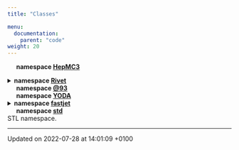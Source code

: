 ```yaml
---
title: "Classes"

menu:
  documentation:
    parent: "code"
weight: 20
---
```



&nbsp;&nbsp;&nbsp;&nbsp;&nbsp;<b>namespace <a href=http://example.org/namespaces/namespacehepmc3/>HepMC3<a></b><br>
<details><summary><b>namespace <a href=http://example.org/namespaces/namespacerivet/>Rivet<a></b></summary>
<details><summary><b>namespace <a href=http://example.org/namespaces/namespacerivet_1_1alice/>ALICE<a></b></summary>
&nbsp;&nbsp;&nbsp;&nbsp;&nbsp;<b>class <a href=http://example.org/classes/classrivet_1_1alice_1_1clmultiplicity/>CLMultiplicity<a></b><br>
&nbsp;&nbsp;&nbsp;&nbsp;&nbsp;<b>class <a href=http://example.org/classes/classrivet_1_1alice_1_1primaryparticles/>PrimaryParticles<a></b><br>Standard <a href="http://example.org/namespaces/namespacerivet_1_1alice/">ALICE</a> primary particle definition. <br>
&nbsp;&nbsp;&nbsp;&nbsp;&nbsp;<b>class <a href=http://example.org/classes/classrivet_1_1alice_1_1v0andtrigger/>V0AndTrigger<a></b><br>Trigger projection for the <a href="http://example.org/namespaces/namespacerivet_1_1alice/">ALICE</a> V0-AND (a.k.a. CINT7) requirement. <br>
&nbsp;&nbsp;&nbsp;&nbsp;&nbsp;<b>class <a href=http://example.org/classes/classrivet_1_1alice_1_1v0multiplicity/>V0Multiplicity<a></b><br>
&nbsp;&nbsp;&nbsp;&nbsp;&nbsp;<b>class <a href=http://example.org/classes/classrivet_1_1alice_1_1v0trigger/>V0Trigger<a></b><br></details>
<details><summary><b>namespace <a href=http://example.org/namespaces/namespacerivet_1_1atlas/>ATLAS<a></b><br>Common projections for ATLAS trigger conditions and centrality. </summary>
&nbsp;&nbsp;&nbsp;&nbsp;&nbsp;<b>class <a href=http://example.org/classes/classrivet_1_1atlas_1_1minbiastrigger/>MinBiasTrigger<a></b><br><a href="http://example.org/namespaces/namespacerivet_1_1atlas/">ATLAS</a> min bias trigger conditions. <br>
&nbsp;&nbsp;&nbsp;&nbsp;&nbsp;<b>class <a href=http://example.org/classes/classrivet_1_1atlas_1_1sumet__pbpb__centrality/>SumET_PBPB_Centrality<a></b><br>Centrality projection for PbPb collisions (two sided) <br>
&nbsp;&nbsp;&nbsp;&nbsp;&nbsp;<b>class <a href=http://example.org/classes/classrivet_1_1atlas_1_1sumet__pb__centrality/>SumET_PB_Centrality<a></b><br>Centrality projection for pPb collisions (one sided) <br></details>
&nbsp;&nbsp;&nbsp;&nbsp;&nbsp;<b>struct <a href=http://example.org/classes/structrivet_1_1absdeltaetawrt/>AbsDeltaEtaWRT<a></b><br>Calculator of \( |\Delta \eta| \) with respect to a given momentum. <br>
&nbsp;&nbsp;&nbsp;&nbsp;&nbsp;<b>struct <a href=http://example.org/classes/structrivet_1_1absdeltarapwrt/>AbsDeltaRapWRT<a></b><br>Calculator of \( |\Delta y| \) with respect to a given momentum. <br>
&nbsp;&nbsp;&nbsp;&nbsp;&nbsp;<b>struct <a href=http://example.org/classes/structrivet_1_1absetagtr/>AbsEtaGtr<a></b><br>Abs pseudorapidity greater-than functor. <br>
&nbsp;&nbsp;&nbsp;&nbsp;&nbsp;<b>struct <a href=http://example.org/classes/structrivet_1_1absetainrange/>AbsEtaInRange<a></b><br>Abs pseudorapidity in-range functor. <br>
&nbsp;&nbsp;&nbsp;&nbsp;&nbsp;<b>struct <a href=http://example.org/classes/structrivet_1_1absetaless/>AbsEtaLess<a></b><br>Abs pseudorapidity momentum less-than functor. <br>
&nbsp;&nbsp;&nbsp;&nbsp;&nbsp;<b>struct <a href=http://example.org/classes/structrivet_1_1absrapgtr/>AbsRapGtr<a></b><br>Abs rapidity greater-than functor. <br>
&nbsp;&nbsp;&nbsp;&nbsp;&nbsp;<b>struct <a href=http://example.org/classes/structrivet_1_1absrapinrange/>AbsRapInRange<a></b><br>Abs rapidity in-range functor. <br>
&nbsp;&nbsp;&nbsp;&nbsp;&nbsp;<b>struct <a href=http://example.org/classes/structrivet_1_1absrapless/>AbsRapLess<a></b><br>Abs rapidity momentum less-than functor. <br>
<details><summary><b>class <a href=http://example.org/classes/classrivet_1_1analysis/>Analysis<a></b><br>This is the base class of all analysis classes in <a href="http://example.org/namespaces/namespacerivet/">Rivet</a>. </summary>
&nbsp;&nbsp;&nbsp;&nbsp;&nbsp;<b>class <a href=http://example.org/classes/classrivet_1_1analysis_1_1counteradapter/>CounterAdapter<a></b><br>To be used in finalize context only. <br></details>
&nbsp;&nbsp;&nbsp;&nbsp;&nbsp;<b>class <a href=http://example.org/classes/classrivet_1_1analysishandler/>AnalysisHandler<a></b><br>The key class for coordination of <a href="http://example.org/classes/classrivet_1_1analysis/">Analysis</a> objects and the event loop. <br>
&nbsp;&nbsp;&nbsp;&nbsp;&nbsp;<b>class <a href=http://example.org/classes/classrivet_1_1analysisinfo/>AnalysisInfo<a></b><br>Holder of analysis metadata. <br>
&nbsp;&nbsp;&nbsp;&nbsp;&nbsp;<b>class <a href=http://example.org/classes/classrivet_1_1analysisloader/>AnalysisLoader<a></b><br>Internal class which loads and registers analyses from plugin libs. <br>
&nbsp;&nbsp;&nbsp;&nbsp;&nbsp;<b>class <a href=http://example.org/classes/classrivet_1_1axesdefinition/>AxesDefinition<a></b><br>Base class for projections which define a spatial basis. <br>
&nbsp;&nbsp;&nbsp;&nbsp;&nbsp;<b>class <a href=http://example.org/classes/classrivet_1_1brahmscentrality/>BRAHMSCentrality<a></b><br>BRAHMS Centrality projection. <br>
&nbsp;&nbsp;&nbsp;&nbsp;&nbsp;<b>class <a href=http://example.org/classes/classrivet_1_1beam/>Beam<a></b><br>Project out the incoming beams. <br>
&nbsp;&nbsp;&nbsp;&nbsp;&nbsp;<b>class <a href=http://example.org/classes/classrivet_1_1beamthrust/>BeamThrust<a></b><br>Calculator of the beam-thrust observable. <br>
&nbsp;&nbsp;&nbsp;&nbsp;&nbsp;<b>class <a href=http://example.org/classes/classrivet_1_1binnedhistogram/>BinnedHistogram<a></b><br>A set of booked Histo1DPtr, each in a bin of a second variable. <br>
&nbsp;&nbsp;&nbsp;&nbsp;&nbsp;<b>struct <a href=http://example.org/classes/structrivet_1_1booljetand/>BoolJetAND<a></b><br>Functor for and-combination of selector logic. <br>
&nbsp;&nbsp;&nbsp;&nbsp;&nbsp;<b>struct <a href=http://example.org/classes/structrivet_1_1booljetfunctor/>BoolJetFunctor<a></b><br>Base type for Jet -> bool functors. <br>
&nbsp;&nbsp;&nbsp;&nbsp;&nbsp;<b>struct <a href=http://example.org/classes/structrivet_1_1booljetnot/>BoolJetNOT<a></b><br>Functor for inverting selector logic. <br>
&nbsp;&nbsp;&nbsp;&nbsp;&nbsp;<b>struct <a href=http://example.org/classes/structrivet_1_1booljetor/>BoolJetOR<a></b><br>Functor for or-combination of selector logic. <br>
&nbsp;&nbsp;&nbsp;&nbsp;&nbsp;<b>struct <a href=http://example.org/classes/structrivet_1_1boolparticleand/>BoolParticleAND<a></b><br>Functor for and-combination of selector logic. <br>
&nbsp;&nbsp;&nbsp;&nbsp;&nbsp;<b>struct <a href=http://example.org/classes/structrivet_1_1boolparticlebasefunctor/>BoolParticleBaseFunctor<a></b><br>Base type for Particle -> bool functors. <br>
&nbsp;&nbsp;&nbsp;&nbsp;&nbsp;<b>struct <a href=http://example.org/classes/structrivet_1_1boolparticlefunctor/>BoolParticleFunctor<a></b><br>Base type for Particle -> bool functors. <br>
&nbsp;&nbsp;&nbsp;&nbsp;&nbsp;<b>struct <a href=http://example.org/classes/structrivet_1_1boolparticlenot/>BoolParticleNOT<a></b><br>Functor for inverting selector logic. <br>
&nbsp;&nbsp;&nbsp;&nbsp;&nbsp;<b>struct <a href=http://example.org/classes/structrivet_1_1boolparticleor/>BoolParticleOR<a></b><br>Functor for or-combination of selector logic. <br>
&nbsp;&nbsp;&nbsp;&nbsp;&nbsp;<b>class <a href=http://example.org/classes/classrivet_1_1centralethcm/>CentralEtHCM<a></b><br>Summed \( E_\perp \) of central particles in HCM system. <br>
<details><summary><b>class <a href=http://example.org/classes/classrivet_1_1centralitybinner/>CentralityBinner<a></b></summary>
&nbsp;&nbsp;&nbsp;&nbsp;&nbsp;<b>struct <a href=http://example.org/classes/structrivet_1_1centralitybinner_1_1bin/>Bin<a></b><br>
&nbsp;&nbsp;&nbsp;&nbsp;&nbsp;<b>struct <a href=http://example.org/classes/structrivet_1_1centralitybinner_1_1flexibin/>FlexiBin<a></b><br>A flexible bin struct to be used to store temporary AnalysisObjects. <br></details>
&nbsp;&nbsp;&nbsp;&nbsp;&nbsp;<b>class <a href=http://example.org/classes/classrivet_1_1centralityestimator/>CentralityEstimator<a></b><br>Base class for projections profile observable value vs the collision centrality. <br>
&nbsp;&nbsp;&nbsp;&nbsp;&nbsp;<b>class <a href=http://example.org/classes/classrivet_1_1centralityprojection/>CentralityProjection<a></b><br>Used together with the percentile-based analysis objects Percentile and PercentileXaxis. <br>
&nbsp;&nbsp;&nbsp;&nbsp;&nbsp;<b>class <a href=http://example.org/classes/classrivet_1_1chargedfinalstate/>ChargedFinalState<a></b><br>Project only charged final state particles. <br>
&nbsp;&nbsp;&nbsp;&nbsp;&nbsp;<b>class <a href=http://example.org/classes/classrivet_1_1chargedleptons/>ChargedLeptons<a></b><br>Get charged final-state leptons. <br>
&nbsp;&nbsp;&nbsp;&nbsp;&nbsp;<b>class <a href=http://example.org/classes/classrivet_1_1constlossyfinalstate/>ConstLossyFinalState<a></b><br>Randomly lose a constant fraction of particles. <br>
&nbsp;&nbsp;&nbsp;&nbsp;&nbsp;<b>class <a href=http://example.org/classes/classrivet_1_1constrandomfilter/>ConstRandomFilter<a></b><br>Functor used to implement constant random lossiness. <br>
&nbsp;&nbsp;&nbsp;&nbsp;&nbsp;<b>class <a href=http://example.org/classes/classrivet_1_1correlators/>Correlators<a></b><br>Projection for calculating correlators for flow measurements. <br>
<details><summary><b>class <a href=http://example.org/classes/classrivet_1_1cumulantanalysis/>CumulantAnalysis<a></b><br>Tools for flow analyses. </summary>
&nbsp;&nbsp;&nbsp;&nbsp;&nbsp;<b>class <a href=http://example.org/classes/classrivet_1_1cumulantanalysis_1_1corbin/>CorBin<a></b><br>The basic bin quantity in ECorrelators. <br>
&nbsp;&nbsp;&nbsp;&nbsp;&nbsp;<b>class <a href=http://example.org/classes/classrivet_1_1cumulantanalysis_1_1corbinbase/>CorBinBase<a></b><br>Base class for correlator bins. <br>
&nbsp;&nbsp;&nbsp;&nbsp;&nbsp;<b>class <a href=http://example.org/classes/classrivet_1_1cumulantanalysis_1_1corsinglebin/>CorSingleBin<a></b><br>The basic quantity filled in an ECorrelator. <br>
&nbsp;&nbsp;&nbsp;&nbsp;&nbsp;<b>class <a href=http://example.org/classes/classrivet_1_1cumulantanalysis_1_1ecorrelator/>ECorrelator<a></b><br>A helper class to calculate all event averages of correlators. <br></details>
&nbsp;&nbsp;&nbsp;&nbsp;&nbsp;<b>struct <a href=http://example.org/classes/structrivet_1_1cutflow/>Cutflow<a></b><br>A tracker of numbers & fractions of events passing sequential cuts. <br>
&nbsp;&nbsp;&nbsp;&nbsp;&nbsp;<b>struct <a href=http://example.org/classes/structrivet_1_1cutflows/>Cutflows<a></b><br>A container for several <a href="http://example.org/classes/structrivet_1_1cutflow/">Cutflow</a> objects, with some convenient batch access. <br>
&nbsp;&nbsp;&nbsp;&nbsp;&nbsp;<b>namespace <a href=http://example.org/namespaces/namespacerivet_1_1cuts/>Cuts<a></b><br>Namespace used for ambiguous identifiers. <br>
&nbsp;&nbsp;&nbsp;&nbsp;&nbsp;<b>class <a href=http://example.org/classes/classrivet_1_1disdiffhadron/>DISDiffHadron<a></b><br>Get the incoming and outgoing hadron in a diffractive ep event. <br>
&nbsp;&nbsp;&nbsp;&nbsp;&nbsp;<b>class <a href=http://example.org/classes/classrivet_1_1disfinalstate/>DISFinalState<a></b><br>Final state particles boosted to the hadronic center of mass system. <br>
&nbsp;&nbsp;&nbsp;&nbsp;&nbsp;<b>class <a href=http://example.org/classes/classrivet_1_1diskinematics/>DISKinematics<a></b><br>Get the DIS kinematic variables and relevant boosts for an event. <br>
&nbsp;&nbsp;&nbsp;&nbsp;&nbsp;<b>class <a href=http://example.org/classes/classrivet_1_1dislepton/>DISLepton<a></b><br>Get the incoming and outgoing leptons in a DIS event. <br>
&nbsp;&nbsp;&nbsp;&nbsp;&nbsp;<b>class <a href=http://example.org/classes/classrivet_1_1disrapiditygap/>DISRapidityGap<a></b><br>Get the incoming and outgoing hadron in a diffractive ep event. <br>
&nbsp;&nbsp;&nbsp;&nbsp;&nbsp;<b>struct <a href=http://example.org/classes/structrivet_1_1deltaetagtr/>DeltaEtaGtr<a></b><br>\( |\Delta \eta| \) (with respect to another momentum, _vec_) greater-than functor <br>
&nbsp;&nbsp;&nbsp;&nbsp;&nbsp;<b>struct <a href=http://example.org/classes/structrivet_1_1deltaetainrange/>DeltaEtaInRange<a></b><br>\( \Delta \eta \) (with respect to another 4-momentum, _vec_) in-range functor <br>
&nbsp;&nbsp;&nbsp;&nbsp;&nbsp;<b>struct <a href=http://example.org/classes/structrivet_1_1deltaetaless/>DeltaEtaLess<a></b><br>\( |\Delta \eta| \) (with respect to another momentum, _vec_) less-than functor <br>
&nbsp;&nbsp;&nbsp;&nbsp;&nbsp;<b>struct <a href=http://example.org/classes/structrivet_1_1deltaetawrt/>DeltaEtaWRT<a></b><br>Calculator of \( \Delta \eta \) with respect to a given momentum. <br>
&nbsp;&nbsp;&nbsp;&nbsp;&nbsp;<b>struct <a href=http://example.org/classes/structrivet_1_1deltaphigtr/>DeltaPhiGtr<a></b><br>\( |\Delta \phi| \) (with respect to another momentum, _vec_) greater-than functor <br>
&nbsp;&nbsp;&nbsp;&nbsp;&nbsp;<b>struct <a href=http://example.org/classes/structrivet_1_1deltaphiinrange/>DeltaPhiInRange<a></b><br>\( \Delta \phi \) (with respect to another 4-momentum, _vec_) in-range functor <br>
&nbsp;&nbsp;&nbsp;&nbsp;&nbsp;<b>struct <a href=http://example.org/classes/structrivet_1_1deltaphiless/>DeltaPhiLess<a></b><br>\( |\Delta \phi| \) (with respect to another momentum, _vec_) less-than functor <br>
&nbsp;&nbsp;&nbsp;&nbsp;&nbsp;<b>struct <a href=http://example.org/classes/structrivet_1_1deltaphiwrt/>DeltaPhiWRT<a></b><br>Calculator of \( \Delta \phi \) with respect to a given momentum. <br>
&nbsp;&nbsp;&nbsp;&nbsp;&nbsp;<b>struct <a href=http://example.org/classes/structrivet_1_1deltargtr/>DeltaRGtr<a></b><br>\( \Delta R \) (with respect to another 4-momentum, _vec_) greater-than functor <br>
&nbsp;&nbsp;&nbsp;&nbsp;&nbsp;<b>struct <a href=http://example.org/classes/structrivet_1_1deltarinrange/>DeltaRInRange<a></b><br>\( \Delta R \) (with respect to another 4-momentum, _vec_) in-range functor <br>
&nbsp;&nbsp;&nbsp;&nbsp;&nbsp;<b>struct <a href=http://example.org/classes/structrivet_1_1deltarless/>DeltaRLess<a></b><br>\( \Delta R \) (with respect to another 4-momentum, _vec_) less-than functor <br>
&nbsp;&nbsp;&nbsp;&nbsp;&nbsp;<b>struct <a href=http://example.org/classes/structrivet_1_1deltarwrt/>DeltaRWRT<a></b><br>Calculator of \( \Delta R \) with respect to a given momentum. <br>
&nbsp;&nbsp;&nbsp;&nbsp;&nbsp;<b>struct <a href=http://example.org/classes/structrivet_1_1deltarapgtr/>DeltaRapGtr<a></b><br>\( |\Delta y| \) (with respect to another momentum, _vec_) greater-than functor <br>
&nbsp;&nbsp;&nbsp;&nbsp;&nbsp;<b>struct <a href=http://example.org/classes/structrivet_1_1deltarapinrange/>DeltaRapInRange<a></b><br>\( \Delta y \) (with respect to another 4-momentum, _vec_) in-range functor <br>
&nbsp;&nbsp;&nbsp;&nbsp;&nbsp;<b>struct <a href=http://example.org/classes/structrivet_1_1deltarapless/>DeltaRapLess<a></b><br>\( |\Delta y| \) (with respect to another momentum, _vec_) less-than functor <br>
&nbsp;&nbsp;&nbsp;&nbsp;&nbsp;<b>struct <a href=http://example.org/classes/structrivet_1_1deltarapwrt/>DeltaRapWRT<a></b><br>Calculator of \( \Delta y \) with respect to a given momentum. <br>
&nbsp;&nbsp;&nbsp;&nbsp;&nbsp;<b>struct <a href=http://example.org/classes/structrivet_1_1doubleparticlebasefunctor/>DoubleParticleBaseFunctor<a></b><br>Base type for Particle -> double functors. <br>
&nbsp;&nbsp;&nbsp;&nbsp;&nbsp;<b>class <a href=http://example.org/classes/classrivet_1_1dressedlepton/>DressedLepton<a></b><br>A charged lepton meta-particle created by clustering photons close to the bare lepton. <br>
&nbsp;&nbsp;&nbsp;&nbsp;&nbsp;<b>class <a href=http://example.org/classes/classrivet_1_1dressedleptons/>DressedLeptons<a></b><br>Cluster photons from a given FS to all charged particles (typically leptons) <br>
&nbsp;&nbsp;&nbsp;&nbsp;&nbsp;<b>struct <a href=http://example.org/classes/structrivet_1_1error/>Error<a></b><br>Generic runtime <a href="http://example.org/namespaces/namespacerivet/">Rivet</a> error. <br>
&nbsp;&nbsp;&nbsp;&nbsp;&nbsp;<b>struct <a href=http://example.org/classes/structrivet_1_1etagtr/>EtaGtr<a></b><br>Pseudorapidity greater-than functor. <br>
&nbsp;&nbsp;&nbsp;&nbsp;&nbsp;<b>struct <a href=http://example.org/classes/structrivet_1_1etainrange/>EtaInRange<a></b><br>Pseudorapidity in-range functor. <br>
&nbsp;&nbsp;&nbsp;&nbsp;&nbsp;<b>struct <a href=http://example.org/classes/structrivet_1_1etaless/>EtaLess<a></b><br>Pseudorapidity less-than functor. <br>
&nbsp;&nbsp;&nbsp;&nbsp;&nbsp;<b>class <a href=http://example.org/classes/classrivet_1_1event/>Event<a></b><br>Representation of a HepMC event, and enabler of Projection caching. <br>
&nbsp;&nbsp;&nbsp;&nbsp;&nbsp;<b>class <a href=http://example.org/classes/classrivet_1_1eventmixingbase/>EventMixingBase<a></b><br>
&nbsp;&nbsp;&nbsp;&nbsp;&nbsp;<b>class <a href=http://example.org/classes/classrivet_1_1eventmixingcentrality/>EventMixingCentrality<a></b><br>
&nbsp;&nbsp;&nbsp;&nbsp;&nbsp;<b>class <a href=http://example.org/classes/classrivet_1_1eventmixingfinalstate/>EventMixingFinalState<a></b><br>
&nbsp;&nbsp;&nbsp;&nbsp;&nbsp;<b>class <a href=http://example.org/classes/classrivet_1_1fparameter/>FParameter<a></b><br>Calculator of the \( F \)-parameter observable. <br>
&nbsp;&nbsp;&nbsp;&nbsp;&nbsp;<b>class <a href=http://example.org/classes/classrivet_1_1fastjets/>FastJets<a></b><br>Project out jets found using the FastJet package jet algorithms. <br>
&nbsp;&nbsp;&nbsp;&nbsp;&nbsp;<b>class <a href=http://example.org/classes/classrivet_1_1finalpartons/>FinalPartons<a></b><br>
&nbsp;&nbsp;&nbsp;&nbsp;&nbsp;<b>class <a href=http://example.org/classes/classrivet_1_1finalstate/>FinalState<a></b><br>Project out all final-state particles in an event. Probably the most important projection in Rivet! <br>
&nbsp;&nbsp;&nbsp;&nbsp;&nbsp;<b>struct <a href=http://example.org/classes/structrivet_1_1firstparticlewith/>FirstParticleWith<a></b><br>Determine whether a particle is the first in a decay chain to meet the cut/function. <br>
&nbsp;&nbsp;&nbsp;&nbsp;&nbsp;<b>struct <a href=http://example.org/classes/structrivet_1_1firstparticlewithout/>FirstParticleWithout<a></b><br>Determine whether a particle is the first in a decay chain not to meet the cut/function. <br>
&nbsp;&nbsp;&nbsp;&nbsp;&nbsp;<b>class <a href=http://example.org/classes/classrivet_1_1fourmomentum/>FourMomentum<a></b><br>Specialized version of the FourVector with momentum/energy functionality. <br>
&nbsp;&nbsp;&nbsp;&nbsp;&nbsp;<b>class <a href=http://example.org/classes/classrivet_1_1fourvector/>FourVector<a></b><br>Specialisation of VectorN to a general (non-momentum) Lorentz 4-vector. <br>
&nbsp;&nbsp;&nbsp;&nbsp;&nbsp;<b>class <a href=http://example.org/classes/classrivet_1_1gammagammafinalstate/>GammaGammaFinalState<a></b><br>Final state particles boosted to the hadronic center of mass system. <br>
&nbsp;&nbsp;&nbsp;&nbsp;&nbsp;<b>class <a href=http://example.org/classes/classrivet_1_1gammagammakinematics/>GammaGammaKinematics<a></b><br>Get the gamma gamma kinematic variables and relevant boosts for an event. <br>
&nbsp;&nbsp;&nbsp;&nbsp;&nbsp;<b>class <a href=http://example.org/classes/classrivet_1_1gammagammaleptons/>GammaGammaLeptons<a></b><br>Get the incoming and outgoing leptons in a gamma gamma collision event in e+e-. <br>
&nbsp;&nbsp;&nbsp;&nbsp;&nbsp;<b>class <a href=http://example.org/classes/classrivet_1_1generatedcentrality/>GeneratedCentrality<a></b><br>
&nbsp;&nbsp;&nbsp;&nbsp;&nbsp;<b>class <a href=http://example.org/classes/classrivet_1_1generatedpercentileprojection/>GeneratedPercentileProjection<a></b><br>
&nbsp;&nbsp;&nbsp;&nbsp;&nbsp;<b>class <a href=http://example.org/classes/classrivet_1_1hadronicfinalstate/>HadronicFinalState<a></b><br>Project only hadronic final state particles. <br>
&nbsp;&nbsp;&nbsp;&nbsp;&nbsp;<b>struct <a href=http://example.org/classes/structrivet_1_1hasabspid/>HasAbsPID<a></b><br>|PID| matching functor <br>
&nbsp;&nbsp;&nbsp;&nbsp;&nbsp;<b>struct <a href=http://example.org/classes/structrivet_1_1hasbtag/>HasBTag<a></b><br>B-tagging functor, with a tag selection cut as the stored state. <br>
&nbsp;&nbsp;&nbsp;&nbsp;&nbsp;<b>struct <a href=http://example.org/classes/structrivet_1_1hasctag/>HasCTag<a></b><br>C-tagging functor, with a tag selection cut as the stored state. <br>
&nbsp;&nbsp;&nbsp;&nbsp;&nbsp;<b>struct <a href=http://example.org/classes/structrivet_1_1hasnotag/>HasNoTag<a></b><br>Anti-B/C-tagging functor, with a tag selection cut as the stored state. <br>
&nbsp;&nbsp;&nbsp;&nbsp;&nbsp;<b>struct <a href=http://example.org/classes/structrivet_1_1haspid/>HasPID<a></b><br>PID matching functor. <br>
&nbsp;&nbsp;&nbsp;&nbsp;&nbsp;<b>struct <a href=http://example.org/classes/structrivet_1_1hasparticleancestorwith/>HasParticleAncestorWith<a></b><br>Determine whether a particle has an ancestor which meets the cut/function. <br>
&nbsp;&nbsp;&nbsp;&nbsp;&nbsp;<b>struct <a href=http://example.org/classes/structrivet_1_1hasparticleancestorwithout/>HasParticleAncestorWithout<a></b><br>Determine whether a particle has an ancestor which doesn't meet the cut/function. <br>
&nbsp;&nbsp;&nbsp;&nbsp;&nbsp;<b>struct <a href=http://example.org/classes/structrivet_1_1hasparticlechildwith/>HasParticleChildWith<a></b><br>Determine whether a particle has a child which meets the cut/function. <br>
&nbsp;&nbsp;&nbsp;&nbsp;&nbsp;<b>struct <a href=http://example.org/classes/structrivet_1_1hasparticlechildwithout/>HasParticleChildWithout<a></b><br>Determine whether a particle has a child which doesn't meet the cut/function. <br>
&nbsp;&nbsp;&nbsp;&nbsp;&nbsp;<b>struct <a href=http://example.org/classes/structrivet_1_1hasparticledescendantwith/>HasParticleDescendantWith<a></b><br>Determine whether a particle has a descendant which meets the cut/function. <br>
&nbsp;&nbsp;&nbsp;&nbsp;&nbsp;<b>struct <a href=http://example.org/classes/structrivet_1_1hasparticledescendantwithout/>HasParticleDescendantWithout<a></b><br>Determine whether a particle has a descendant which doesn't meet the cut/function. <br>
&nbsp;&nbsp;&nbsp;&nbsp;&nbsp;<b>struct <a href=http://example.org/classes/structrivet_1_1hasparticleparentwith/>HasParticleParentWith<a></b><br>Determine whether a particle has an parent which meets the cut/function. <br>
&nbsp;&nbsp;&nbsp;&nbsp;&nbsp;<b>struct <a href=http://example.org/classes/structrivet_1_1hasparticleparentwithout/>HasParticleParentWithout<a></b><br>Determine whether a particle has an parent which doesn't meet the cut/function. <br>
&nbsp;&nbsp;&nbsp;&nbsp;&nbsp;<b>struct <a href=http://example.org/classes/structrivet_1_1hastautag/>HasTauTag<a></b><br>Tau-tagging functor, with a tag selection cut as the stored state. <br>
&nbsp;&nbsp;&nbsp;&nbsp;&nbsp;<b>class <a href=http://example.org/classes/classrivet_1_1heavyhadrons/>HeavyHadrons<a></b><br>Project out the last pre-decay b and c hadrons. <br>
&nbsp;&nbsp;&nbsp;&nbsp;&nbsp;<b>class <a href=http://example.org/classes/classrivet_1_1hemispheres/>Hemispheres<a></b><br>Calculate the hemisphere masses and broadenings. <br>
&nbsp;&nbsp;&nbsp;&nbsp;&nbsp;<b>class <a href=http://example.org/classes/classrivet_1_1hepmcheavyion/>HepMCHeavyIon<a></b><br>
&nbsp;&nbsp;&nbsp;&nbsp;&nbsp;<b>namespace <a href=http://example.org/namespaces/namespacerivet_1_1hepmcutils/>HepMCUtils<a></b><br>
&nbsp;&nbsp;&nbsp;&nbsp;&nbsp;<b>struct <a href=http://example.org/classes/structrivet_1_1ioerror/>IOError<a></b><br><a href="http://example.org/classes/structrivet_1_1error/">Error</a> for I/O failures. <br>
&nbsp;&nbsp;&nbsp;&nbsp;&nbsp;<b>class <a href=http://example.org/classes/classrivet_1_1identifiedfinalstate/>IdentifiedFinalState<a></b><br>Produce a final state which only contains specified particle IDs. <br>
&nbsp;&nbsp;&nbsp;&nbsp;&nbsp;<b>class <a href=http://example.org/classes/classrivet_1_1impactparameterprojection/>ImpactParameterProjection<a></b><br>
&nbsp;&nbsp;&nbsp;&nbsp;&nbsp;<b>struct <a href=http://example.org/classes/structrivet_1_1infoerror/>InfoError<a></b><br><a href="http://example.org/classes/structrivet_1_1error/">Error</a> specialisation for failures relating to analysis info. <br>
&nbsp;&nbsp;&nbsp;&nbsp;&nbsp;<b>class <a href=http://example.org/classes/classrivet_1_1initialquarks/>InitialQuarks<a></b><br>Project out quarks from the hard process in \( e^+ e^- \to Z^0 \) events. <br>
&nbsp;&nbsp;&nbsp;&nbsp;&nbsp;<b>class <a href=http://example.org/classes/classrivet_1_1invmassfinalstate/>InvMassFinalState<a></b><br>Identify particles which can be paired to fit within a given invariant mass window. <br>
&nbsp;&nbsp;&nbsp;&nbsp;&nbsp;<b>class <a href=http://example.org/classes/classrivet_1_1invisiblefinalstate/>InvisibleFinalState<a></b><br>Final state modifier excluding particles which are experimentally visible. <br>
&nbsp;&nbsp;&nbsp;&nbsp;&nbsp;<b>struct <a href=http://example.org/classes/structrivet_1_1jet__btag__effs/>JET_BTAG_EFFS<a></b><br>b-tagging efficiency functor, for more readable b-tag effs and mistag rates <br>
&nbsp;&nbsp;&nbsp;&nbsp;&nbsp;<b>struct <a href=http://example.org/classes/structrivet_1_1jet__eff__const/>JET_EFF_CONST<a></b><br>Take a <a href="http://example.org/classes/classrivet_1_1jet/">Jet</a> and return a constant efficiency. <br>
&nbsp;&nbsp;&nbsp;&nbsp;&nbsp;<b>class <a href=http://example.org/classes/classrivet_1_1jet/>Jet<a></b><br>Representation of a clustered jet of particles. <br>
&nbsp;&nbsp;&nbsp;&nbsp;&nbsp;<b>struct <a href=http://example.org/classes/structrivet_1_1jetefffilter/>JetEffFilter<a></b><br>A functor to return true if <a href="http://example.org/classes/classrivet_1_1jet/">Jet</a>_j_ survives a random efficiency selection. <br>
&nbsp;&nbsp;&nbsp;&nbsp;&nbsp;<b>struct <a href=http://example.org/classes/structrivet_1_1jeteffsmearfn/>JetEffSmearFn<a></b><br>Functor for simultaneous efficiency-filtering and smearing of Jets. <br>
&nbsp;&nbsp;&nbsp;&nbsp;&nbsp;<b>class <a href=http://example.org/classes/classrivet_1_1jetfinder/>JetFinder<a></b><br>Abstract base class for projections which can return a set of <code><a href="http://example.org/classes/classrivet_1_1jet/">Jet</a></code>s. <br>
&nbsp;&nbsp;&nbsp;&nbsp;&nbsp;<b>class <a href=http://example.org/classes/classrivet_1_1jetshape/>JetShape<a></b><br>Calculate transverse jet profiles. <br>
&nbsp;&nbsp;&nbsp;&nbsp;&nbsp;<b>class <a href=http://example.org/classes/classrivet_1_1jets/>Jets<a></b><br>Specialised vector of <a href="http://example.org/classes/classrivet_1_1jet/">Jet</a> objects. <br>
&nbsp;&nbsp;&nbsp;&nbsp;&nbsp;<b>namespace <a href=http://example.org/namespaces/namespacerivet_1_1kin/>Kin<a></b><br>
&nbsp;&nbsp;&nbsp;&nbsp;&nbsp;<b>struct <a href=http://example.org/classes/structrivet_1_1lastparticlewith/>LastParticleWith<a></b><br>Determine whether a particle is the last in a decay chain to meet the cut/function. <br>
&nbsp;&nbsp;&nbsp;&nbsp;&nbsp;<b>struct <a href=http://example.org/classes/structrivet_1_1lastparticlewithout/>LastParticleWithout<a></b><br>Determine whether a particle is the last in a decay chain not to meet the cut/function. <br>
&nbsp;&nbsp;&nbsp;&nbsp;&nbsp;<b>class <a href=http://example.org/classes/classrivet_1_1leadingparticlesfinalstate/>LeadingParticlesFinalState<a></b><br>Get the highest-pT occurrences of FS particles with the specified PDG IDs. <br>
&nbsp;&nbsp;&nbsp;&nbsp;&nbsp;<b>class <a href=http://example.org/classes/classrivet_1_1log/>Log<a></b><br>Logging system for controlled & formatted writing to stdout. <br>
&nbsp;&nbsp;&nbsp;&nbsp;&nbsp;<b>struct <a href=http://example.org/classes/structrivet_1_1logicerror/>LogicError<a></b><br><a href="http://example.org/classes/structrivet_1_1error/">Error</a> specialisation for places where alg logic has failed. <br>
&nbsp;&nbsp;&nbsp;&nbsp;&nbsp;<b>struct <a href=http://example.org/classes/structrivet_1_1lookuperror/>LookupError<a></b><br><a href="http://example.org/classes/structrivet_1_1error/">Error</a> relating to looking up analysis objects in the register. <br>
&nbsp;&nbsp;&nbsp;&nbsp;&nbsp;<b>class <a href=http://example.org/classes/classrivet_1_1lorentztransform/>LorentzTransform<a></b><br>Object implementing Lorentz transform calculations and boosts. <br>
&nbsp;&nbsp;&nbsp;&nbsp;&nbsp;<b>class <a href=http://example.org/classes/classrivet_1_1lossyfinalstate/>LossyFinalState<a></b><br>Templated FS projection which can lose some of the supplied particles. <br>
&nbsp;&nbsp;&nbsp;&nbsp;&nbsp;<b>class <a href=http://example.org/classes/classrivet_1_1mc__jetanalysis/>MC_JetAnalysis<a></b><br>Base class providing common functionality for MC jet validation analyses. <br>
&nbsp;&nbsp;&nbsp;&nbsp;&nbsp;<b>class <a href=http://example.org/classes/classrivet_1_1mc__jetsplittings/>MC_JetSplittings<a></b><br>Base class providing common functionality for MC jet validation analyses. <br>
&nbsp;&nbsp;&nbsp;&nbsp;&nbsp;<b>class <a href=http://example.org/classes/classrivet_1_1mc__particleanalysis/>MC_ParticleAnalysis<a></b><br>Base class providing common functionality for MC particle species validation analyses. <br>
&nbsp;&nbsp;&nbsp;&nbsp;&nbsp;<b>class <a href=http://example.org/classes/classrivet_1_1mc__sumetfwdpbcentrality/>MC_SumETFwdPbCentrality<a></b><br>
&nbsp;&nbsp;&nbsp;&nbsp;&nbsp;<b>class <a href=http://example.org/classes/classrivet_1_1mc__ppbminbiastrigger/>MC_pPbMinBiasTrigger<a></b><br>
&nbsp;&nbsp;&nbsp;&nbsp;&nbsp;<b>class <a href=http://example.org/classes/classrivet_1_1metfinder/>METFinder<a></b><br>Interface for projections that find missing transverse energy/momentum. <br>
&nbsp;&nbsp;&nbsp;&nbsp;&nbsp;<b>class <a href=http://example.org/classes/classrivet_1_1matrix/>Matrix<a></b><br>General \( N \)-dimensional mathematical matrix object. <br>
&nbsp;&nbsp;&nbsp;&nbsp;&nbsp;<b>class <a href=http://example.org/classes/classrivet_1_1matrix3/>Matrix3<a></b><br>Specialisation of MatrixN to aid 3 dimensional rotations. <br>
&nbsp;&nbsp;&nbsp;&nbsp;&nbsp;<b>class <a href=http://example.org/classes/classrivet_1_1mendelmin/>MendelMin<a></b><br>A genetic algorithm functional minimizer. <br>
&nbsp;&nbsp;&nbsp;&nbsp;&nbsp;<b>class <a href=http://example.org/classes/classrivet_1_1mergedfinalstate/>MergedFinalState<a></b><br>Get final state particles merged from two <a href="http://example.org/classes/classrivet_1_1finalstate/">FinalState</a> projections. <br>
&nbsp;&nbsp;&nbsp;&nbsp;&nbsp;<b>class <a href=http://example.org/classes/classrivet_1_1missingmomentum/>MissingMomentum<a></b><br>Calculate missing \( E \), \( E_\perp \) etc. as complements to the total visible momentum. <br>
&nbsp;&nbsp;&nbsp;&nbsp;&nbsp;<b>class <a href=http://example.org/classes/classrivet_1_1neutralfinalstate/>NeutralFinalState<a></b><br>Project only neutral final state particles. <br>
&nbsp;&nbsp;&nbsp;&nbsp;&nbsp;<b>class <a href=http://example.org/classes/classrivet_1_1nonhadronicfinalstate/>NonHadronicFinalState<a></b><br>Project only hadronic final state particles. <br>
&nbsp;&nbsp;&nbsp;&nbsp;&nbsp;<b>class <a href=http://example.org/classes/classrivet_1_1nonpromptfinalstate/>NonPromptFinalState<a></b><br>Find final state particles NOT directly connected to the hard process. <br>
&nbsp;&nbsp;&nbsp;&nbsp;&nbsp;<b>struct <a href=http://example.org/classes/structrivet_1_1p3__eff__const/>P3_EFF_CONST<a></b><br>Take a Vector3 and return a constant number. <br>
&nbsp;&nbsp;&nbsp;&nbsp;&nbsp;<b>struct <a href=http://example.org/classes/structrivet_1_1p4__eff__const/>P4_EFF_CONST<a></b><br>Take a <a href="http://example.org/classes/classrivet_1_1fourmomentum/">FourMomentum</a> and return a constant number. <br>
&nbsp;&nbsp;&nbsp;&nbsp;&nbsp;<b>struct <a href=http://example.org/classes/structrivet_1_1particle__eff__const/>PARTICLE_EFF_CONST<a></b><br>Take a <a href="http://example.org/classes/classrivet_1_1particle/">Particle</a> and return a constant number. <br>
&nbsp;&nbsp;&nbsp;&nbsp;&nbsp;<b>namespace <a href=http://example.org/namespaces/namespacerivet_1_1pid/>PID<a></b><br>
&nbsp;&nbsp;&nbsp;&nbsp;&nbsp;<b>class <a href=http://example.org/classes/classrivet_1_1parisitensor/>ParisiTensor<a></b><br>Calculate the Parisi event shape tensor (or linear momentum tensor). <br>
&nbsp;&nbsp;&nbsp;&nbsp;&nbsp;<b>class <a href=http://example.org/classes/classrivet_1_1particle/>Particle<a></b><br>Particle representation, either from a HepMC::GenEvent or reconstructed. <br>
&nbsp;&nbsp;&nbsp;&nbsp;&nbsp;<b>class <a href=http://example.org/classes/classrivet_1_1particlebase/>ParticleBase<a></b><br>Base class for particle-like things like <a href="http://example.org/classes/classrivet_1_1particle/">Particle</a> and <a href="http://example.org/classes/classrivet_1_1jet/">Jet</a>. <br>
&nbsp;&nbsp;&nbsp;&nbsp;&nbsp;<b>struct <a href=http://example.org/classes/structrivet_1_1particleefffilter/>ParticleEffFilter<a></b><br>A functor to return true if <a href="http://example.org/classes/classrivet_1_1particle/">Particle</a>_p_ survives a random efficiency selection. <br>
&nbsp;&nbsp;&nbsp;&nbsp;&nbsp;<b>struct <a href=http://example.org/classes/structrivet_1_1particleeffsmearfn/>ParticleEffSmearFn<a></b><br>Functor for simultaneous efficiency-filtering and smearing of Particles. <br>
&nbsp;&nbsp;&nbsp;&nbsp;&nbsp;<b>class <a href=http://example.org/classes/classrivet_1_1particlefinder/>ParticleFinder<a></b><br>Base class for projections which return subsets of an event's particles. <br>
&nbsp;&nbsp;&nbsp;&nbsp;&nbsp;<b>class <a href=http://example.org/classes/classrivet_1_1particles/>Particles<a></b><br>Specialised vector of <a href="http://example.org/classes/classrivet_1_1particle/">Particle</a> objects. <br>
&nbsp;&nbsp;&nbsp;&nbsp;&nbsp;<b>class <a href=http://example.org/classes/classrivet_1_1partonictops/>PartonicTops<a></b><br>Convenience finder of partonic top quarks. <br>
&nbsp;&nbsp;&nbsp;&nbsp;&nbsp;<b>class <a href=http://example.org/classes/classrivet_1_1percentile/>Percentile<a></b><br>The Percentile class for centrality binning. <br>
&nbsp;&nbsp;&nbsp;&nbsp;&nbsp;<b>class <a href=http://example.org/classes/classrivet_1_1percentilebase/>PercentileBase<a></b><br>PercentileBase is the base class of all <a href="http://example.org/classes/classrivet_1_1percentile/">Percentile</a> classes. <br>
&nbsp;&nbsp;&nbsp;&nbsp;&nbsp;<b>class <a href=http://example.org/classes/classrivet_1_1percentileprojection/>PercentileProjection<a></b><br>class for projections that reports the percentile for a given SingleValueProjection when initialized with a Histo1D of the distribution in the SingleValueProjection. <br>
&nbsp;&nbsp;&nbsp;&nbsp;&nbsp;<b>class <a href=http://example.org/classes/classrivet_1_1percentiletbase/>PercentileTBase<a></b><br>PercentileTBase is the base class of all <a href="http://example.org/classes/classrivet_1_1percentile/">Percentile</a> classes. <br>
&nbsp;&nbsp;&nbsp;&nbsp;&nbsp;<b>class <a href=http://example.org/classes/classrivet_1_1percentilexaxis/>PercentileXaxis<a></b><br>The PercentileXaxis class for centrality binning. <br>
&nbsp;&nbsp;&nbsp;&nbsp;&nbsp;<b>struct <a href=http://example.org/classes/structrivet_1_1piderror/>PidError<a></b><br><a href="http://example.org/classes/structrivet_1_1error/">Error</a> specialisation for failures relating to particle ID codes. <br>
&nbsp;&nbsp;&nbsp;&nbsp;&nbsp;<b>class <a href=http://example.org/classes/classrivet_1_1primaryhadrons/>PrimaryHadrons<a></b><br>Project out the first hadrons from hadronisation. <br>
&nbsp;&nbsp;&nbsp;&nbsp;&nbsp;<b>class <a href=http://example.org/classes/classrivet_1_1primaryparticles/>PrimaryParticles<a></b><br>Project out primary particles according to definition. <br>
&nbsp;&nbsp;&nbsp;&nbsp;&nbsp;<b>class <a href=http://example.org/classes/classrivet_1_1projection/>Projection<a></b><br>Base class for all <a href="http://example.org/namespaces/namespacerivet/">Rivet</a> projections. <br>
&nbsp;&nbsp;&nbsp;&nbsp;&nbsp;<b>class <a href=http://example.org/classes/classrivet_1_1projectionapplier/>ProjectionApplier<a></b><br>Common base class for <a href="http://example.org/classes/classrivet_1_1projection/">Projection</a> and <a href="http://example.org/classes/classrivet_1_1analysis/">Analysis</a>, used for internal polymorphism. <br>
&nbsp;&nbsp;&nbsp;&nbsp;&nbsp;<b>class <a href=http://example.org/classes/classrivet_1_1projectionhandler/>ProjectionHandler<a></b><br>The projection handler is a central repository for projections to be used in a <a href="http://example.org/namespaces/namespacerivet/">Rivet</a> analysis run. <br>
&nbsp;&nbsp;&nbsp;&nbsp;&nbsp;<b>class <a href=http://example.org/classes/classrivet_1_1promptfinalstate/>PromptFinalState<a></b><br>Find final state particles directly connected to the hard process. <br>
&nbsp;&nbsp;&nbsp;&nbsp;&nbsp;<b>struct <a href=http://example.org/classes/structrivet_1_1ptgtr/>PtGtr<a></b><br>Transverse momentum greater-than functor. <br>
&nbsp;&nbsp;&nbsp;&nbsp;&nbsp;<b>struct <a href=http://example.org/classes/structrivet_1_1ptinrange/>PtInRange<a></b><br>Transverse momentum in-range functor. <br>
&nbsp;&nbsp;&nbsp;&nbsp;&nbsp;<b>struct <a href=http://example.org/classes/structrivet_1_1ptless/>PtLess<a></b><br>Transverse momentum less-than functor. <br>
&nbsp;&nbsp;&nbsp;&nbsp;&nbsp;<b>struct <a href=http://example.org/classes/structrivet_1_1rangeerror/>RangeError<a></b><br><a href="http://example.org/classes/structrivet_1_1error/">Error</a> for e.g. use of invalid bin ranges. <br>
&nbsp;&nbsp;&nbsp;&nbsp;&nbsp;<b>struct <a href=http://example.org/classes/structrivet_1_1rapgtr/>RapGtr<a></b><br>Rapidity greater-than functor. <br>
&nbsp;&nbsp;&nbsp;&nbsp;&nbsp;<b>struct <a href=http://example.org/classes/structrivet_1_1rapinrange/>RapInRange<a></b><br>Rapidity in-range functor. <br>
&nbsp;&nbsp;&nbsp;&nbsp;&nbsp;<b>struct <a href=http://example.org/classes/structrivet_1_1rapless/>RapLess<a></b><br>Rapidity momentum less-than functor. <br>
&nbsp;&nbsp;&nbsp;&nbsp;&nbsp;<b>struct <a href=http://example.org/classes/structrivet_1_1readerror/>ReadError<a></b><br><a href="http://example.org/classes/structrivet_1_1error/">Error</a> for read failures. <br>
&nbsp;&nbsp;&nbsp;&nbsp;&nbsp;<b>class <a href=http://example.org/classes/classrivet_1_1run/>Run<a></b><br>Interface to handle a run of events read from a HepMC stream or file. <br>
&nbsp;&nbsp;&nbsp;&nbsp;&nbsp;<b>class <a href=http://example.org/classes/classrivet_1_1star__bes__centrality/>STAR_BES_Centrality<a></b><br>Common projections for RHIC experiments' trigger conditions and centrality. <br>
&nbsp;&nbsp;&nbsp;&nbsp;&nbsp;<b>class <a href=http://example.org/classes/classrivet_1_1singlevalueprojection/>SingleValueProjection<a></b><br>Base class for projections returning a single floating point value. <br>
&nbsp;&nbsp;&nbsp;&nbsp;&nbsp;<b>class <a href=http://example.org/classes/classrivet_1_1smearedjets/>SmearedJets<a></b><br>Wrapper projection for smearing <code><a href="http://example.org/classes/classrivet_1_1jet/">Jet</a></code>s with detector resolutions and efficiencies. <br>
&nbsp;&nbsp;&nbsp;&nbsp;&nbsp;<b>class <a href=http://example.org/classes/classrivet_1_1smearedmet/>SmearedMET<a></b><br>Wrapper projection for smearing missing (transverse) energy/momentum with detector resolutions. <br>
&nbsp;&nbsp;&nbsp;&nbsp;&nbsp;<b>class <a href=http://example.org/classes/classrivet_1_1smearedparticles/>SmearedParticles<a></b><br>Wrapper projection for smearing <code><a href="http://example.org/classes/classrivet_1_1jet/">Jet</a></code>s with detector resolutions and efficiencies. <br>
&nbsp;&nbsp;&nbsp;&nbsp;&nbsp;<b>class <a href=http://example.org/classes/classrivet_1_1sphericity/>Sphericity<a></b><br>Calculate the sphericity event shape. <br>
&nbsp;&nbsp;&nbsp;&nbsp;&nbsp;<b>class <a href=http://example.org/classes/classrivet_1_1spherocity/>Spherocity<a></b><br>Get the transverse spherocity scalars for hadron-colliders. <br>
&nbsp;&nbsp;&nbsp;&nbsp;&nbsp;<b>class <a href=http://example.org/classes/classrivet_1_1taufinder/>TauFinder<a></b><br>Convenience finder of unstable taus. <br>
&nbsp;&nbsp;&nbsp;&nbsp;&nbsp;<b>class <a href=http://example.org/classes/classrivet_1_1threemomentum/>ThreeMomentum<a></b><br>Specialized version of the ThreeVector with momentum functionality. <br>
&nbsp;&nbsp;&nbsp;&nbsp;&nbsp;<b>class <a href=http://example.org/classes/classrivet_1_1thrust/>Thrust<a></b><br>Get the e+ e- thrust basis and the thrust, thrust major and thrust minor scalars. <br>
&nbsp;&nbsp;&nbsp;&nbsp;&nbsp;<b>class <a href=http://example.org/classes/classrivet_1_1triggercdfrun0run1/>TriggerCDFRun0Run1<a></b><br>Access to the min bias triggers used by CDF in <a href="http://example.org/classes/classrivet_1_1run/">Run</a> 0 and <a href="http://example.org/classes/classrivet_1_1run/">Run</a> 1. <br>
&nbsp;&nbsp;&nbsp;&nbsp;&nbsp;<b>class <a href=http://example.org/classes/classrivet_1_1triggercdfrun2/>TriggerCDFRun2<a></b><br>Access to the min bias triggers used by CDF in <a href="http://example.org/classes/classrivet_1_1run/">Run</a> 0 and <a href="http://example.org/classes/classrivet_1_1run/">Run</a> 1. <br>
&nbsp;&nbsp;&nbsp;&nbsp;&nbsp;<b>class <a href=http://example.org/classes/classrivet_1_1triggerprojection/>TriggerProjection<a></b><br>Base class for projections returning a bool corresponding to a trigger. <br>
&nbsp;&nbsp;&nbsp;&nbsp;&nbsp;<b>class <a href=http://example.org/classes/classrivet_1_1triggerua5/>TriggerUA5<a></b><br>Access to the min bias triggers used by UA5. <br>
&nbsp;&nbsp;&nbsp;&nbsp;&nbsp;<b>class <a href=http://example.org/classes/classrivet_1_1undressbeamleptons/>UndressBeamLeptons<a></b><br>Project out the incoming beams, but subtract any colinear photons from lepton beams within a given cone. <br>
&nbsp;&nbsp;&nbsp;&nbsp;&nbsp;<b>class <a href=http://example.org/classes/classrivet_1_1unstableparticles/>UnstableParticles<a></b><br>Project out all physical-but-decayed particles in an event. <br>
&nbsp;&nbsp;&nbsp;&nbsp;&nbsp;<b>class <a href=http://example.org/classes/classrivet_1_1usercentestimate/>UserCentEstimate<a></b><br>
&nbsp;&nbsp;&nbsp;&nbsp;&nbsp;<b>struct <a href=http://example.org/classes/structrivet_1_1usererror/>UserError<a></b><br><a href="http://example.org/classes/structrivet_1_1error/">Error</a> specialisation for where the problem is between the chair and the computer. <br>
&nbsp;&nbsp;&nbsp;&nbsp;&nbsp;<b>class <a href=http://example.org/classes/classrivet_1_1vector/>Vector<a></b><br>A minimal base class for \( N \)-dimensional vectors. <br>
&nbsp;&nbsp;&nbsp;&nbsp;&nbsp;<b>class <a href=http://example.org/classes/classrivet_1_1vector2/>Vector2<a></b><br>Two-dimensional specialisation of <a href="http://example.org/classes/classrivet_1_1vector/">Vector</a>. <br>
&nbsp;&nbsp;&nbsp;&nbsp;&nbsp;<b>class <a href=http://example.org/classes/classrivet_1_1vector3/>Vector3<a></b><br>Three-dimensional specialisation of <a href="http://example.org/classes/classrivet_1_1vector/">Vector</a>. <br>
&nbsp;&nbsp;&nbsp;&nbsp;&nbsp;<b>class <a href=http://example.org/classes/classrivet_1_1vetoedfinalstate/>VetoedFinalState<a></b><br>FS modifier to exclude classes of particles from the final state. <br>
&nbsp;&nbsp;&nbsp;&nbsp;&nbsp;<b>class <a href=http://example.org/classes/classrivet_1_1visiblefinalstate/>VisibleFinalState<a></b><br>Final state modifier excluding particles which are not experimentally visible. <br>
&nbsp;&nbsp;&nbsp;&nbsp;&nbsp;<b>class <a href=http://example.org/classes/classrivet_1_1wfinder/>WFinder<a></b><br>Convenience finder of leptonically decaying W. <br>
&nbsp;&nbsp;&nbsp;&nbsp;&nbsp;<b>struct <a href=http://example.org/classes/structrivet_1_1weighterror/>WeightError<a></b><br>Errors relating to event/bin weights. <br>
&nbsp;&nbsp;&nbsp;&nbsp;&nbsp;<b>struct <a href=http://example.org/classes/structrivet_1_1writeerror/>WriteError<a></b><br><a href="http://example.org/classes/structrivet_1_1error/">Error</a> for write failures. <br>
&nbsp;&nbsp;&nbsp;&nbsp;&nbsp;<b>class <a href=http://example.org/classes/classrivet_1_1zfinder/>ZFinder<a></b><br>Convenience finder of leptonically decaying Zs. <br>
&nbsp;&nbsp;&nbsp;&nbsp;&nbsp;<b>struct <a href=http://example.org/classes/structrivet_1_1bad__lexical__cast/>bad_lexical_cast<a></b><br>Exception class for throwing from lexical_cast when a parse goes wrong. <br></details>
&nbsp;&nbsp;&nbsp;&nbsp;&nbsp;<b>namespace <a href=http://example.org/namespaces/namespacerivet_1_1_0d93/>@93<a></b><br>
&nbsp;&nbsp;&nbsp;&nbsp;&nbsp;<b>namespace <a href=http://example.org/namespaces/namespaceyoda/>YODA<a></b><br>
<details><summary><b>namespace <a href=http://example.org/namespaces/namespacefastjet/>fastjet<a></b></summary>
&nbsp;&nbsp;&nbsp;&nbsp;&nbsp;<b>namespace <a href=http://example.org/namespaces/namespacefastjet_1_1jetdefinition/>JetDefinition<a></b><br>
&nbsp;&nbsp;&nbsp;&nbsp;&nbsp;<b>namespace <a href=http://example.org/namespaces/namespacefastjet_1_1contrib/>contrib<a></b><br></details>
&nbsp;&nbsp;&nbsp;&nbsp;&nbsp;<b>namespace <a href=http://example.org/namespaces/namespacestd/>std<a></b><br>STL namespace. <br>




-------------------------------

Updated on 2022-07-28 at 14:01:09 +0100

